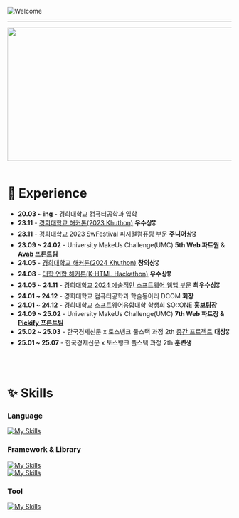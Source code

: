 ![Welcome](https://capsule-render.vercel.app/api?type=waving&color=0:5433FF,50:20BDFF,100:A5FECB&height=350&section=header&text=🙌🏻&nbsp;Welcome&nbsp;&nbsp;Zoo's&nbsp;Github&nbsp;🙌🏻&fontSize=60%&fontColor=86A7FC&animation=twinkling)


---
<a href="https://www.gitanimals.org/en_US?utm_medium=image&utm_source=JerryG0228&utm_content=farm">
<img
  src="https://render.gitanimals.org/farms/JerryG0228"
  width="600"
  height="300"
/>
</a>

<br />
<br />

# 🌱 Experience
<ul>
  <li><b>20.03 ~ ing</b> - 경희대학교 컴퓨터공학과 입학</li>
  <li><b>23.11</b> - <a href="https://github.com/KhuTTTT/FrontEnd">경희대학교 해커톤(2023 Khuthon)</a> <strong>우수상</strong>🎖️</li>
  <li><b>23.11</b> - <a href="https://github.com/JerryG0228/SW_Festival">경희대학교 2023 SwFestival</a> 피지컬컴퓨팅 부문 <strong>주니어상</strong>🎖️</li>
  <li><b>23.09 ~ 24.02</b> - University MakeUs Challenge(UMC) <strong>5th Web 파트원</strong> & <a href="https://github.com/TeamAvAb"><strong>Avab 프론트팀</strong></a></li>
  <li><b>24.05</b> - <a href="https://github.com/Khuthon-2024">경희대학교 해커톤(2024 Khuthon)</a> <strong>창의상</strong>🎖️</li>
  <li><b>24.08</b> - <a href="https://github.com/JerryG0228/k-html_2024">대학 연합 해커톤(K-HTML Hackathon)</a> <strong>우수상</strong>🎖️</li>
  <li><b>24.05 ~ 24.11</b> - <a href="https://github.com/Ontology2024">경희대학교 2024 예술적인 소프트웨어 웹앱 부문</a> <strong>최우수상</strong>🎖️</li>
  <li><b>24.01 ~ 24.12</b> - 경희대학교 컴퓨터공학과 학술동아리 DCOM <strong>회장</strong></li>
  <li><b>24.01 ~ 24.12</b> - 경희대학교 소프트웨어융합대학 학생회 SO::ONE <strong>홍보팀장</strong></li>
  <li><b>24.09 ~ 25.02</b> - University MakeUs Challenge(UMC) <strong>7th Web 파트장 & <a href="https://github.com/Team-Pickify">Pickify 프론트팀</a></strong></li>
  <li><b>25.02 ~ 25.03</b> - 한국경제신문 x 토스뱅크 풀스택 과정 2th <a href="https://github.com/1poon2poon/front">중간 프로젝트</a> <strong>대상</strong>🎖️</li>
  <li><b>25.01 ~ 25.07</b> - 한국경제신문 x 토스뱅크 풀스택 과정 2th <strong>훈련생</strong></li>
</ul>
<br />
<br />

# ✨ Skills
### Language
[![My Skills](https://skillicons.dev/icons?i=python,js,html,css,java,c,cpp,dart,tailwind,linux)](https://skillicons.dev)
<br />

### Framework & Library
[![My Skills](https://skillicons.dev/icons?i=react,flutter,mongodb,flask,nodejs)](https://skillicons.dev)
<br />
[![My Skills](https://skillicons.dev/icons?i=vite,yarn,npm,styledcomponents,emotion)](https://skillicons.dev)

### Tool
[![My Skills](https://skillicons.dev/icons?i=git,figma,notion,obsidian,vscode,pycharm,clion,webstorm)](https://skillicons.dev)

<br />
<br />

